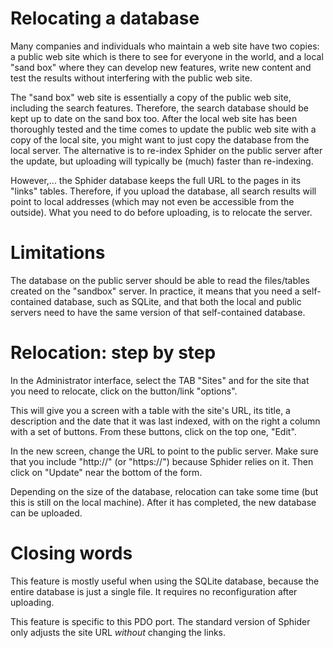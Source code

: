 # Relocating a database #

Many companies and individuals who maintain a web site have two copies: a public web site which is there to see for everyone in the world, and a local "sand box" where they can develop new features, write new content and test the results without interfering with the public web site.

The "sand box" web site is essentially a copy of the public web site, including the search features. Therefore, the search database should be kept up to date on the sand box too. After the local web site has been thoroughly tested and the time comes to update the public web site with a copy of the local site, you might want to just copy the database from the local server. The alternative is to re-index Sphider on the public server after the update, but uploading will typically be (much) faster than re-indexing.

However,... the Sphider database keeps the full URL to the pages in its "links" tables. Therefore, if you upload the database, all search results will point to local addresses (which may not even be accessible from the outside). What you need to do before uploading, is to relocate the server.

# Limitations #

The database on the public server should be able to read the files/tables created on the "sandbox" server. In practice, it means that you need a self-contained database, such as SQLite, and that both the local and public servers need to have the same version of that self-contained database.

# Relocation: step by step #

In the Administrator interface, select the TAB "Sites" and for the site that you need to relocate, click on the button/link "options".

This will give you a screen with a table with the site's URL, its title, a description and the date that it was last indexed, with on the right a column with a set of buttons. From these buttons, click on the top one, "Edit".

In the new screen, change the URL to point to the public server. Make sure that you include "http://" (or "https://") because Sphider relies on it. Then click on "Update" near the bottom of the form.

Depending on the size of the database, relocation can take some time (but this is still on the local machine). After it has completed, the new database can be uploaded.

# Closing words #

This feature is mostly useful when using the SQLite database, because the entire database is just a single file. It requires no reconfiguration after uploading.

This feature is specific to this PDO port. The standard version of Sphider only adjusts the site URL _without_ changing the links.